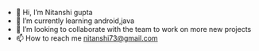 - 👋 Hi, I’m Nitanshi gupta
- 🌱 I’m currently learning android,java
- 💞️ I’m looking to collaborate with the team to work on more new projects
- 📫 How to reach me nitanshi73@gmail.com

<!---
nitanshi0801/nitanshi0801 is a ✨ special ✨ repository because its `README.md` (this file) appears on your GitHub profile.
You can click the Preview link to take a look at your changes.
--->
